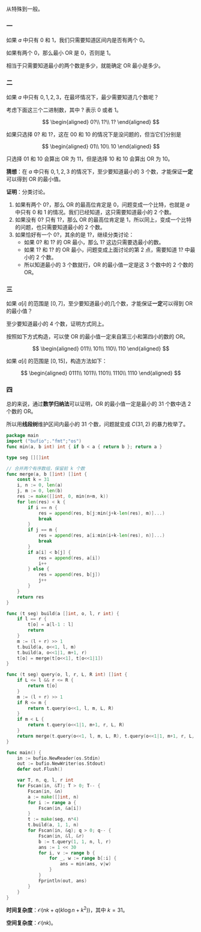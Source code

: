 从特殊到一般。

### 一

如果 $a$ 中只有 $0$ 和 $1$，我们只需要知道区间内是否有两个 $0$。

如果有两个 $0$，那么最小 OR 是 $0$，否则是 $1$。

相当于只需要知道最小的两个数是多少，就能确定 OR 最小是多少。

### 二

如果 $a$ 中只有 $0,1,2,3$，在最坏情况下，最少需要知道几个数呢？

考虑下面这三个二进制数，其中 $?$ 表示 $0$ 或者 $1$。

$$
\begin{aligned}
0?\\
1?\\
1?
\end{aligned}
$$

如果只选择 $0?$ 和 $1?$，这在 $00$ 和 $10$ 的情况下是没问题的，但当它们分别是

$$
\begin{aligned}
01\\
10\\
10
\end{aligned}
$$

只选择 $01$ 和 $10$ 会算出 OR 为 $11$，但是选择 $10$ 和 $10$ 会算出 OR 为 $10$。

**猜想**：在 $a$ 中只有 $0,1,2,3$ 的情况下，至少要知道最小的 $3$ 个数，才能保证**一定**可以得到 OR 的最小值。

**证明**：分类讨论。

1. 如果有两个 $0?$，那么 OR 的最高位肯定是 $0$，问题变成一个比特，也就是 $a$ 中只有 $0$ 和 $1$ 的情况。我们已经知道，这只需要知道最小的 $2$ 个数。
2. 如果没有 $0?$ 只有 $1?$，那么 OR 的最高位肯定是 $1$，所以同上，变成一个比特的问题，也只需要知道最小的 $2$ 个数。
3. 如果恰好有一个 $0?$，其余的是 $1?$，继续分类讨论：
    - 如果 $0?$ 和 $1?$ 的 OR 最小，那么 $1?$ 这边只需要选最小的数。
    - 如果 $1?$ 和 $1?$ 的 OR 最小，问题变成上面讨论的第 2 点，需要知道 $1?$ 中最小的 $2$ 个数。
    - 所以知道最小的 $3$ 个数就行，OR 的最小值一定是这 $3$ 个数中的 $2$ 个数的 OR。

### 三

如果 $a[i]$ 的范围是 $[0,7]$，至少要知道最小的几个数，才能保证**一定**可以得到 OR 的最小值？

至少要知道最小的 $4$ 个数，证明方式同上。

按照如下方式构造，可以使 OR 的最小值一定来自第三小和第四小的数的 OR。

$$
\begin{aligned}
011\\
101\\
110\\
110
\end{aligned}
$$

如果 $a[i]$ 的范围是 $[0,15]$，构造方法如下：

$$
\begin{aligned}
0111\\
1011\\
1101\\
1110\\
1110
\end{aligned}
$$

### 四

总的来说，通过**数学归纳法**可以证明，OR 的最小值一定是最小的 $31$ 个数中选 $2$ 个数的 OR。

所以用**线段树**维护区间内最小的 $31$ 个数，问题就变成 $C(31,2)$ 的暴力枚举了。

```go
package main
import ("bufio";."fmt";"os")
func min(a, b int) int { if b < a { return b }; return a }

type seg [][]int

// 合并两个有序数组，保留前 k 个数
func merge(a, b []int) []int {
	const k = 31
	i, n := 0, len(a)
	j, m := 0, len(b)
	res := make([]int, 0, min(n+m, k))
	for len(res) < k {
		if i == n {
			res = append(res, b[j:min(j+k-len(res), m)]...)
			break
		}
		if j == m {
			res = append(res, a[i:min(i+k-len(res), n)]...)
			break
		}
		if a[i] < b[j] {
			res = append(res, a[i])
			i++
		} else {
			res = append(res, b[j])
			j++
		}
	}
	return res
}

func (t seg) build(a []int, o, l, r int) {
	if l == r {
		t[o] = a[l-1 : l]
		return
	}
	m := (l + r) >> 1
	t.build(a, o<<1, l, m)
	t.build(a, o<<1|1, m+1, r)
	t[o] = merge(t[o<<1], t[o<<1|1])
}

func (t seg) query(o, l, r, L, R int) []int {
	if L <= l && r <= R {
		return t[o]
	}
	m := (l + r) >> 1
	if R <= m {
		return t.query(o<<1, l, m, L, R)
	}
	if m < L {
		return t.query(o<<1|1, m+1, r, L, R)
	}
	return merge(t.query(o<<1, l, m, L, R), t.query(o<<1|1, m+1, r, L, R))
}

func main() {
	in := bufio.NewReader(os.Stdin)
	out := bufio.NewWriter(os.Stdout)
	defer out.Flush()

	var T, n, q, l, r int
	for Fscan(in, &T); T > 0; T-- {
		Fscan(in, &n)
		a := make([]int, n)
		for i := range a {
			Fscan(in, &a[i])
		}
		t := make(seg, n*4)
		t.build(a, 1, 1, n)
		for Fscan(in, &q); q > 0; q-- {
			Fscan(in, &l, &r)
			b := t.query(1, 1, n, l, r)
			ans := 1 << 30
			for i, v := range b {
				for _, w := range b[:i] {
					ans = min(ans, v|w)
				}
			}
			Fprintln(out, ans)
		}
	}
}
```

**时间复杂度**：$\mathcal{O}(nk + q(k\log n+k^2))$，其中 $k=31$。

**空间复杂度**：$\mathcal{O}(nk)$。

